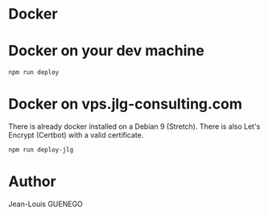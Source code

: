 # Docker

# Docker on your dev machine

```
npm run deploy
```

# Docker on vps.jlg-consulting.com

There is already docker installed on a Debian 9 (Stretch).
There is also Let's Encrypt (Certbot) with a valid certificate.

```
npm run deploy-jlg
```

# Author
Jean-Louis GUENEGO